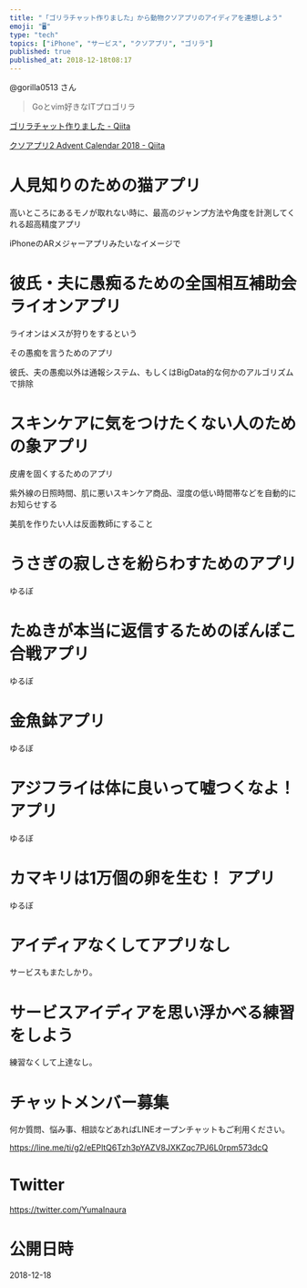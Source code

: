```yaml
---
title: "「ゴリラチャット作りました」から動物クソアプリのアイディアを連想しよう"
emoji: "🖥"
type: "tech"
topics: ["iPhone", "サービス", "クソアプリ", "ゴリラ"]
published: true
published_at: 2018-12-18t08:17
---
```


@gorilla0513 さん

>Goとvim好きなITプロゴリラ


[ゴリラチャット作りました - Qiita](https://qiita.com/gorilla0513/items/3828378f92103cba0ab0)

[クソアプリ2 Advent Calendar 2018 - Qiita](https://qiita.com/advent-calendar/2018/kuso-app2)

# 人見知りのための猫アプリ

高いところにあるモノが取れない時に、最高のジャンプ方法や角度を計測してくれる超高精度アプリ

iPhoneのARメジャーアプリみたいなイメージで

# 彼氏・夫に愚痴るための全国相互補助会 ライオンアプリ

ライオンはメスが狩りをするという

その愚痴を言うためのアプリ

彼氏、夫の愚痴以外は通報システム、もしくはBigData的な何かのアルゴリズムで排除

# スキンケアに気をつけたくない人のための象アプリ

皮膚を固くするためのアプリ

紫外線の日照時間、肌に悪いスキンケア商品、湿度の低い時間帯などを自動的にお知らせする

美肌を作りたい人は反面教師にすること


# うさぎの寂しさを紛らわすためのアプリ

ゆるぼ

# たぬきが本当に返信するためのぽんぽこ合戦アプリ

ゆるぼ

# 金魚鉢アプリ

ゆるぼ

# アジフライは体に良いって嘘つくなよ！ アプリ

ゆるぼ

# カマキリは1万個の卵を生む！ アプリ

ゆるぼ

# アイディアなくしてアプリなし

サービスもまたしかり。

# サービスアイディアを思い浮かべる練習をしよう

練習なくして上達なし。








<!-- Update From Qiita API -->

# チャットメンバー募集


何か質問、悩み事、相談などあればLINEオープンチャットもご利用ください。

https://line.me/ti/g2/eEPltQ6Tzh3pYAZV8JXKZqc7PJ6L0rpm573dcQ





# Twitter


https://twitter.com/YumaInaura


<!-- Update From Qiita API -->



# 公開日時

2018-12-18
